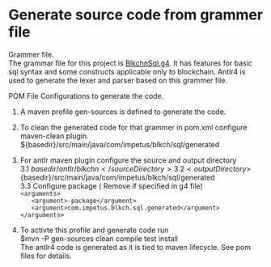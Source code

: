 # Generate source code from grammer file   
   
Grammer file.      
The grammar file for this project is [BlkchnSql.g4](https://github.com/Impetus/blkchn-sql-driver/blob/master/blkchn-antlr4-gen/antlr/blkchn/BlkchnSql.g4). It has features for basic sql syntax and some constructs applicable only to blockchain. Antlr4 is used to generate the lexer and parser based on this grammer file.       
   
POM File Configurations to generate the code.   
1. A maven profile gen-sources is defined to generate the code.   
   
2. To clean the generated code for that grammer in pom.xml configure maven-clean plugin.    
<directory>${basedir}/src/main/java/com/impetus/blkch/sql/generated</directory>   
   
3. For antlr maven plugin configure the source and output directory   
3.1 <sourceDirectory>${basedir}/antlr/blkchn</sourceDirectory>   
3.2 <outputDirectory>${basedir}/src/main/java/com/impetus/blkch/sql/generated</outputDirectory>   
3.3 Configure package ( Remove if specified in g4 file)   
`<arguments>`      
`   <argument>-package</argument>`      
`	<argument>com.impetus.blkch.sql.generated</argument>`      
`</arguments>`   
   
4. To activte this profile and generate code run     
$mvn -P gen-sources clean compile test install   
The antlr4 code is generated as it is tied to maven lifecycle. See pom files for details.   



